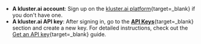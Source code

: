 - **A kluster.ai account**: Sign up on the [kluster.ai platform](https://platform.kluster.ai/signup){target=\_blank} if you don't have one.
- **A kluster.ai API key**: After signing in, go to the [**API Keys**](https://platform.kluster.ai/apikeys){target=\_blank} section and create a new key. For detailed instructions, check out the [Get an API key](/get-api-key/){target=\_blank} guide.